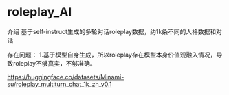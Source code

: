 # roleplay_AI
介绍
基于self-instruct生成的多轮对话roleplay数据，约1k条不同的人格数据和对话

存在问题：
1.基于模型自身生成，所以roleplay存在模型本身价值观融入情况，导致roleplay不够真实，不够准确。


https://huggingface.co/datasets/Minami-su/roleplay_multiturn_chat_1k_zh_v0.1
